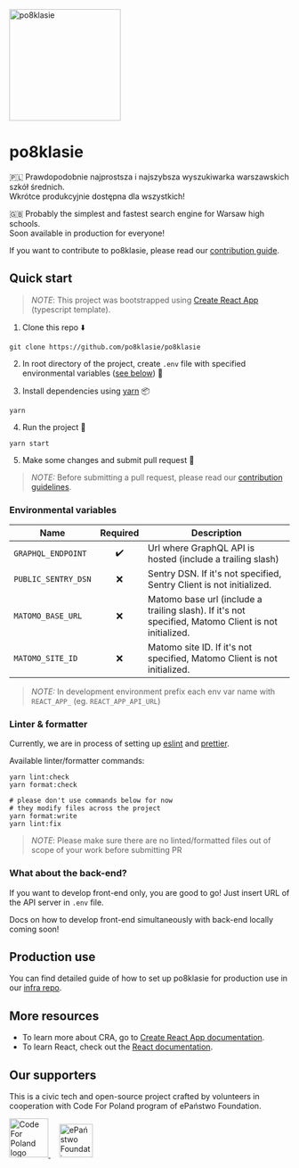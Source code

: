 <img alt="po8klasie" src="https://warsawlo.pl/logo/full.png" width="200px" />

# po8klasie
:poland: Prawdopodobnie najprostsza i najszybsza wyszukiwarka warszawskich szkół średnich. <br/>
Wkrótce produkcyjnie dostępna dla wszystkich!

:uk: Probably the simplest and fastest search engine for Warsaw high schools. <br />
Soon available in production for everyone!

If you want to contribute to po8klasie, please read our [contribution guide](CONTRIBUTING.md).

  
## Quick start 

> *NOTE*: This project was bootstrapped using [Create React App](https://github.com/facebook/create-react-app) (typescript template).

1. Clone this repo :arrow_down:
```shell script  
git clone https://github.com/po8klasie/po8klasie
```

2. In root directory of the project, create `.env` file with specified environmental variables ([see below](#env-vars)) :page_facing_up:

3. Install dependencies using [yarn](https://yarnpkg.com/) :package:
```shell script  
yarn
```

4. Run the project :rocket:
```shell script  
yarn start
```

5. Make some changes and submit pull request :tada: <br />

> *NOTE:* Before submitting a pull request, please read our [contribution guidelines](CONTRIBUTING.md).

<a name="env-vars"></a>
### Environmental variables

| Name | Required | Description |
| - | :-: | - |
| `GRAPHQL_ENDPOINT` | :heavy_check_mark: | Url where GraphQL API is hosted (include a trailing slash) |
| `PUBLIC_SENTRY_DSN` | :x: | Sentry DSN. If it's not specified, Sentry Client is not initialized. |
| `MATOMO_BASE_URL` | :x: | Matomo base url (include a trailing slash). If it's not specified, Matomo Client is not initialized. |
| `MATOMO_SITE_ID` | :x: | Matomo site ID. If it's not specified, Matomo Client is not initialized. |

> *NOTE:* In development environment prefix each env var name with `REACT_APP_` (eg. `REACT_APP_API_URL`)

### Linter & formatter
Currently, we are in process of setting up [eslint](https://eslint.org) and [prettier](https://prettier.io).
 
Available linter/formatter commands:
```shell script
yarn lint:check
yarn format:check
 
# please don't use commands below for now
# they modify files across the project
yarn format:write
yarn lint:fix
```
 
> *NOTE*: Please make sure there are no linted/formatted files out of scope of your work before submitting PR

### What about the back-end?
If you want to develop front-end only, you are good to go! Just insert URL of the API server in `.env` file.

Docs on how to develop front-end simultaneously with back-end locally coming soon!
   
   
## Production use
You can find detailed guide of how to set up po8klasie for production use in our [infra repo](https://github.com/po8klasie/infra).
    
    
## More resources  
* To learn more about CRA, go to [Create React App documentation](https://facebook.github.io/create-react-app/docs/getting-started).    
* To learn React, check out the [React documentation](https://reactjs.org/).  
  
  
## Our supporters  
This is a civic tech and open-source project crafted by volunteers in cooperation with Code For Poland program of ePaństwo Foundation.    
        
<a href="https://codeforpoland.org">    
  <img alt="Code For Poland logo" src="https://kodujdlapolski.pl/wp-content/themes/web-kodujdlapolski.pl/images/logo.png" height="70px"/>  
</a>
&nbsp;&nbsp;&nbsp;
<a href="https://epf.org.pl">  
  <img alt="ePaństwo Foundation" src="https://epf.org.pl/en/wp-content/themes/epf/images/logo-epanstwo.svgz" height="60px" />    
</a>

